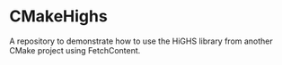 # CMakeHighs

A repository to demonstrate how to use the HiGHS library from another CMake project using FetchContent.
